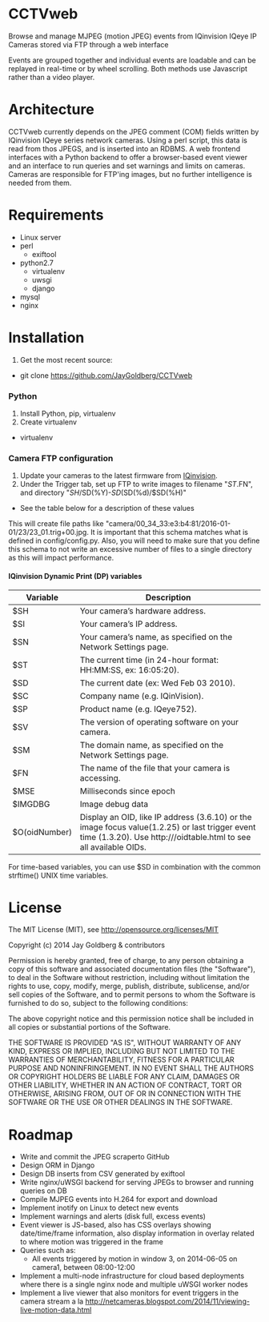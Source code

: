 CCTVweb
=======
Browse and manage MJPEG (motion JPEG) events from IQinvision IQeye IP Cameras stored via FTP through a web interface

Events are grouped together and individual events are loadable and can be replayed in real-time or by wheel scrolling. Both methods use Javascript rather than a video player.

Architecture
============
CCTVweb currently depends on the JPEG comment (COM) fields written by IQinvision IQeye series network cameras. Using a perl script, this data is read from thos JPEGS, and is inserted into an RDBMS. A web frontend interfaces with a Python backend to offer a browser-based event viewer and an interface to run queries and set warnings and limits on cameras. Cameras are responsible for FTP'ing images, but no further intelligence is needed from them.

Requirements
============
* Linux server
* perl
  * exiftool
* python2.7
  * virtualenv
  * uwsgi
  * django
* mysql
* nginx

Installation
============
1. Get the most recent source:
  - git clone https://github.com/JayGoldberg/CCTVweb

### Python
1. Install Python, pip, virtualenv
2. Create virtualenv
  - virtualenv 

### Camera FTP configuration
1. Update your cameras to the latest firmware from [IQinvision](http://www.iqeye.com).
2. Under the Trigger tab, set up FTP to write images to filename "$ST.$FN", and directory "$SH/$SD(%Y)-$SD(%m)-$SD(%d)/$SD(%H)"
  -  See the table below for a description of these values

This will create file paths like "camera/00_34_33:e3:b4:81/2016-01-01/23/23_01.trig+00.jpg. It is important that this schema matches what is defined in config/config.py. Also, you will need to make sure that you define this schema to not write an excessive number of files to a single directory as this will impact performance.

#### IQinvision Dynamic Print (DP) variables
Variable | Description
------------- | -------------
$SH | Your camera’s hardware address.
$SI | Your camera’s IP address.
$SN | Your camera’s name, as specified on the Network Settings page.
$ST | The current time (in 24-hour format: HH:MM:SS, ex: 16:05:20).
$SD | The current date (ex: Wed Feb 03 2010).
$SC | Company name (e.g. IQinVision).
$SP | Product name (e.g. IQeye752).
$SV | The version of operating software on your camera.
$SM | The domain name, as specified on the Network Settings page.
$FN | The name of the file that your camera is accessing.
$MSE | Milliseconds since epoch
$IMGDBG | Image debug data
$O(oidNumber) | Display an OID, like IP address (3.6.10) or the image focus value(1.2.25) or last trigger event time (1.3.20). Use http://<yourcameraip>/oidtable.html to see all available OIDs.

For time-based variables, you can use $SD in combination with the common strftime() UNIX time variables.

License
=======
The MIT License (MIT), see http://opensource.org/licenses/MIT

Copyright (c) 2014 Jay Goldberg & contributors

Permission is hereby granted, free of charge, to any person obtaining a copy
of this software and associated documentation files (the "Software"), to deal
in the Software without restriction, including without limitation the rights
to use, copy, modify, merge, publish, distribute, sublicense, and/or sell
copies of the Software, and to permit persons to whom the Software is
furnished to do so, subject to the following conditions:

The above copyright notice and this permission notice shall be included in
all copies or substantial portions of the Software.

THE SOFTWARE IS PROVIDED "AS IS", WITHOUT WARRANTY OF ANY KIND, EXPRESS OR
IMPLIED, INCLUDING BUT NOT LIMITED TO THE WARRANTIES OF MERCHANTABILITY,
FITNESS FOR A PARTICULAR PURPOSE AND NONINFRINGEMENT. IN NO EVENT SHALL THE
AUTHORS OR COPYRIGHT HOLDERS BE LIABLE FOR ANY CLAIM, DAMAGES OR OTHER
LIABILITY, WHETHER IN AN ACTION OF CONTRACT, TORT OR OTHERWISE, ARISING FROM,
OUT OF OR IN CONNECTION WITH THE SOFTWARE OR THE USE OR OTHER DEALINGS IN
THE SOFTWARE.

Roadmap
=======
* Write and commit the JPEG scraperto GitHub
* Design ORM in Django
* Design DB inserts from CSV generated by exiftool
* Write nginx/uWSGI backend for serving JPEGs to browser and running queries on DB
* Compile MJPEG events into H.264 for export and download
* Implement inotify on Linux to detect new events
* Implement warnings and alerts (disk full, excess events)
* Event viewer is JS-based, also has CSS overlays showing date/time/frame information, also display information in overlay related to where motion was triggered in the frame
* Queries such as:
  * All events triggered by motion in window 3, on 2014-06-05 on camera1, between 08:00-12:00
* Implement a multi-node infrastructure for cloud based deployments where there is a single nginx node and multiple uWSGI worker nodes
* Implement a live viewer that also monitors for event triggers in the camera stream a la http://netcameras.blogspot.com/2014/11/viewing-live-motion-data.html
